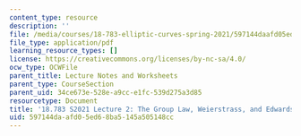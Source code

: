 ```yaml
---
content_type: resource
description: ''
file: /media/courses/18-783-elliptic-curves-spring-2021/597144daafd05ed68ba5145a505148cc_MIT18_783S21_notes2.pdf
file_type: application/pdf
learning_resource_types: []
license: https://creativecommons.org/licenses/by-nc-sa/4.0/
ocw_type: OCWFile
parent_title: Lecture Notes and Worksheets
parent_type: CourseSection
parent_uid: 34ce673e-528e-a9cc-e1fc-539d275a3d85
resourcetype: Document
title: '18.783 S2021 Lecture 2: The Group Law, Weierstrass, and Edwards Equations'
uid: 597144da-afd0-5ed6-8ba5-145a505148cc
---
```


